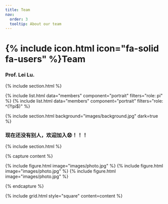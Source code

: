 ```yaml
---
title: Team
nav:
  order: 3
  tooltip: About our team
---
```


# {% include icon.html icon="fa-solid fa-users" %}Team

### Prof. Lei Lu. 


{% include section.html %}

{% include list.html data="members" component="portrait" filters="role: pi" %}
{% include list.html data="members" component="portrait" filters="role: ^(?!pi$)" %}

{% include section.html background="images/background.jpg" dark=true %}

### 现在还没有别人，欢迎加入😧！！！

{% include section.html %}

{% capture content %}

{% include figure.html image="images/photo.jpg" %}
{% include figure.html image="images/photo.jpg" %}
{% include figure.html image="images/photo.jpg" %}

{% endcapture %}

{% include grid.html style="square" content=content %}
